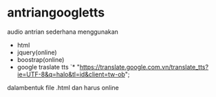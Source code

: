 # antriangoogletts
audio antrian sederhana menggunakan 
  * html
  * jquery(online)
  * boostrap(online)
  * google traslate tts
 `* "https://translate.google.com.vn/translate_tts?ie=UTF-8&q=halo&tl=id&client=tw-ob";
 
dalambentuk file .html dan harus online
